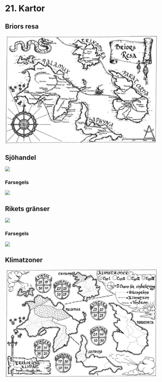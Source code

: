 <title>Kartor - Trakorien</title>

# 21. Kartor

## Briors resa

![](21.briors_resa.jpg)

## Sjöhandel

![](21.trakorien_sjöhandel.jpg)

### Farsegels

![](21.kontinentens_sjöhandelstrader.jpg)

## Rikets gränser

![](21.rikets_gränser.jpg)

### Farsegels

![](21.spelvärlden.jpg)

## Klimatzoner

![](21.klimatzoner.jpg)
